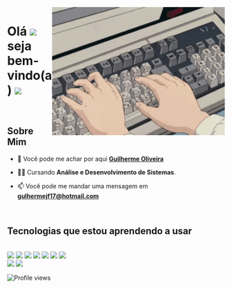 
<img src="computador.gif" min-width="400px" max-width="450px" width="400px" align="right" alt="Computador">
<h1 align="left">Olá <img src="https://github.com/EvanderInacio/EvanderInacio/blob/main/images/Earth.gif?raw=true" width="30">  seja bem-vindo(a)
<img src="https://raw.githubusercontent.com/kaueMarques/kaueMarques/master/hi.gif" width="30">
</h1>

<br>

## Sobre Mim ##

- 🚀 Você pode me achar por aqui **[Guilherme Oliveira](https://www.linkedin.com/in/guilherme-oliveira-python/)**

- 👨‍🎓 Cursando  **Análise e Desenvolvimento de Sistemas**.

- 📫 Você pode me mandar uma mensagem em **gulhermejf17@hotmail.com**

<br>

## Tecnologias que estou aprendendo a usar ##

<br>

<div>
  <img src="https://img.shields.io/badge/javascript%20-%23323330.svg?&style=for-the-badge&logo=javascript&logoColor=%23F7DF1E"/> 
  <img src="https://img.shields.io/badge/html5%20-%23E34F26.svg?&style=for-the-badge&logo=html5&logoColor=white"/> 
  <img src="https://img.shields.io/badge/css3%20-%231572B6.svg?&style=for-the-badge&logo=css3&logoColor=white"/> 
  <img src="https://img.shields.io/badge/Python-FFD43B?style=for-the-badge&logo=python&logoColor=blue"/>
  <img src="https://img.shields.io/badge/Django-092E20?style=for-the-badge&logo=django&logoColor=green"/>
  <img src="https://img.shields.io/badge/MySQL-005C84?style=for-the-badge&logo=mysql&logoColor=white"/>
  <img src="https://img.shields.io/badge/Docker-2CA5E0?style=for-the-badge&logo=docker&logoColor=white"/>
</div>

<div> 
  <img src="https://github-readme-stats.vercel.app/api?username=Guilherme-Oliveira-Cunha&show_icons=true&title_color=808080icon_color=03bb85text_color=000000&bg_color=FFFFFF&count_private=true"/>
  <img src="https://github-readme-stats.vercel.app/api/top-langs/?username=Guilherme-Oliveira-Cunha&show_icons=true&title_color=FF0000icon_color=03bb85&text_color=03bb85&bg_color=FFFFFF&count_private=true"/>
</div>



<p align="left"> <img src="https://komarev.com/ghpvc/?username=Guilherme-Oliveira-Cunha&color=000dff" alt="Profile views" /> </p>













 


